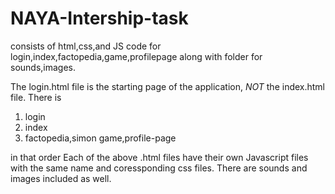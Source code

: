 # NAYA-Intership-task
consists of html,css,and JS code for login,index,factopedia,game,profilepage along with folder for sounds,images.

The login.html file is the starting page of the application, *NOT* the index.html file.
There is 
1. login
2. index
3. factopedia,simon game,profile-page


in that order
Each of the above .html files have their own Javascript files with the same name and coressponding css files.
There are sounds and images included as well.
